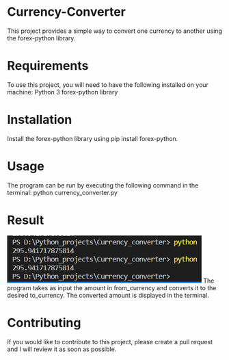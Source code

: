 # Currency-Converter
This project provides a simple way to convert one currency to another using the forex-python library.



 # Requirements
To use this project, you will need to have the following installed on your machine:
Python 3
forex-python library

# Installation

Install the forex-python library using pip install forex-python.

# Usage
The program can be run by executing the following command in the terminal:
python currency_converter.py

# Result
![result](https://github.com/Sanketarali/Currency-Converter/blob/main/Currency_converter/Result.png)
The program takes as input the amount in from_currency and converts it to the desired to_currency. The converted amount is displayed in the terminal.

 # Contributing
If you would like to contribute to this project, please create a pull request and I will review it as soon as possible.



